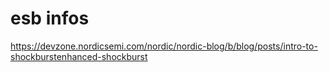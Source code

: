 

# esb infos
https://devzone.nordicsemi.com/nordic/nordic-blog/b/blog/posts/intro-to-shockburstenhanced-shockburst
